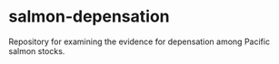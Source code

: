 # salmon-depensation
Repository for examining the evidence for depensation among Pacific salmon stocks.
